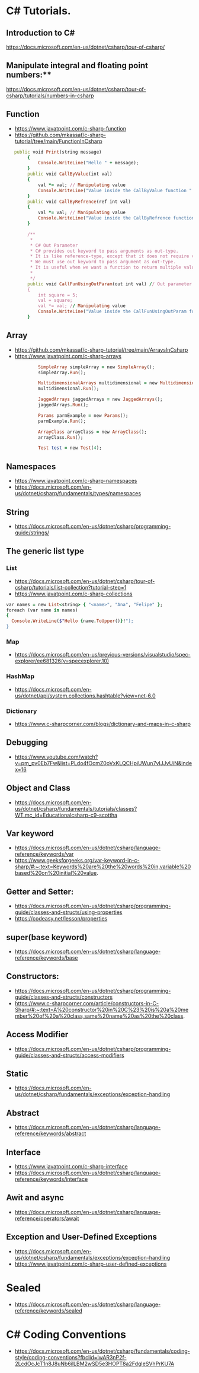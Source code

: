 # C# Tutorials.

## Introduction to C#
https://docs.microsoft.com/en-us/dotnet/csharp/tour-of-csharp/

## Manipulate integral and floating point numbers:**
https://docs.microsoft.com/en-us/dotnet/csharp/tour-of-csharp/tutorials/numbers-in-csharp



## Function
- https://www.javatpoint.com/c-sharp-function
- https://github.com/mkassaf/c-sharp-tutorial/tree/main/FunctionInCsharp
```ruby
   public void Print(string message)
        {
            Console.WriteLine("Hello " + message);
        }
        public void CallByValue(int val)
        {
            val *= val; // Manipulating value  
            Console.WriteLine("Value inside the CallByValue function " + val);
        }
        public void CallByRefrence(ref int val)
        {
            val *= val; // Manipulating value  
            Console.WriteLine("Value inside the CallByRefrence function " + val);
        }

        /**
         * 
         * C# Out Parameter
         * C# provides out keyword to pass arguments as out-type. 
         * It is like reference-type, except that it does not require variable to initialize before passing. 
         * We must use out keyword to pass argument as out-type.
         * It is useful when we want a function to return multiple values.
         * 
         */
        public void CallFunUsingOutParam(out int val) // Out parameter  
        {
            int square = 5;
            val = square;
            val *= val; // Manipulating value
            Console.WriteLine("Value inside the CallFunUsingOutParam function " + val);
        }
```

## Array 

- https://github.com/mkassaf/c-sharp-tutorial/tree/main/ArraysInCsharp
- https://www.javatpoint.com/c-sharp-arrays 


```ruby
            SimpleArray simpleArray = new SimpleArray();
            simpleArray.Run();

            MultidimensionalArrays multidimensional = new MultidimensionalArrays();
            multidimensional.Run();

            JaggedArrays jaggedArrays = new JaggedArrays();
            jaggedArrays.Run();

            Params parmExample = new Params();
            parmExample.Run();

            ArrayClass arrayClass = new ArrayClass();
            arrayClass.Run();

            Test test = new Test(4);
```

## Namespaces
- https://www.javatpoint.com/c-sharp-namespaces
- https://docs.microsoft.com/en-us/dotnet/csharp/fundamentals/types/namespaces

## String
- https://docs.microsoft.com/en-us/dotnet/csharp/programming-guide/strings/ 

## The generic list type
### List
- https://docs.microsoft.com/en-us/dotnet/csharp/tour-of-csharp/tutorials/list-collection?tutorial-step=1
- https://www.javatpoint.com/c-sharp-collections
```ruby
var names = new List<string> { "<name>", "Ana", "Felipe" };
foreach (var name in names)
{
  Console.WriteLine($"Hello {name.ToUpper()}!");
}
```
### Map
- https://docs.microsoft.com/en-us/previous-versions/visualstudio/spec-explorer/ee681326(v=specexplorer.10) 

 
### HashMap

- https://docs.microsoft.com/en-us/dotnet/api/system.collections.hashtable?view=net-6.0 


### Dictionary
- https://www.c-sharpcorner.com/blogs/dictionary-and-maps-in-c-sharp 



## Debugging
- https://www.youtube.com/watch?v=pm_pv0Eb7Fw&list=PLdo4fOcmZ0oVxKLQCHpiUWun7vlJJvUiN&index=16 

## Object and Class
- https://docs.microsoft.com/en-us/dotnet/csharp/fundamentals/tutorials/classes?WT.mc_id=Educationalcsharp-c9-scottha 

## Var keyword 
- https://docs.microsoft.com/en-us/dotnet/csharp/language-reference/keywords/var
- https://www.geeksforgeeks.org/var-keyword-in-c-sharp/#:~:text=Keywords%20are%20the%20words%20in,variable%20based%20on%20initial%20value. 

## Getter and Setter:
- https://docs.microsoft.com/en-us/dotnet/csharp/programming-guide/classes-and-structs/using-properties 
- https://codeasy.net/lesson/properties 

## super(base keyword)
- https://docs.microsoft.com/en-us/dotnet/csharp/language-reference/keywords/base 

## Constructors: 
- https://docs.microsoft.com/en-us/dotnet/csharp/programming-guide/classes-and-structs/constructors  
- https://www.c-sharpcorner.com/article/constructors-in-C-Sharp/#:~:text=A%20constructor%20in%20C%23%20is%20a%20member%20of%20a%20class,same%20name%20as%20the%20class. 


## Access Modifier
- https://docs.microsoft.com/en-us/dotnet/csharp/programming-guide/classes-and-structs/access-modifiers

## Static
- https://docs.microsoft.com/en-us/dotnet/csharp/fundamentals/exceptions/exception-handling

## Abstract
- https://docs.microsoft.com/en-us/dotnet/csharp/language-reference/keywords/abstract

## Interface
- https://www.javatpoint.com/c-sharp-interface 
- https://docs.microsoft.com/en-us/dotnet/csharp/language-reference/keywords/interface 


## Awit and async 
- https://docs.microsoft.com/en-us/dotnet/csharp/language-reference/operators/await 

## Exception and User-Defined Exceptions
- https://docs.microsoft.com/en-us/dotnet/csharp/fundamentals/exceptions/exception-handling
- https://www.javatpoint.com/c-sharp-user-defined-exceptions

# Sealed
- https://docs.microsoft.com/en-us/dotnet/csharp/language-reference/keywords/sealed

# C# Coding Conventions
- https://docs.microsoft.com/en-us/dotnet/csharp/fundamentals/coding-style/coding-conventions?fbclid=IwAR3nP2f-2LcdOcJcT1n8J8uNb6ilLBM2wSD5e3HOPT8a2FdgIeSVhPrKU7A


